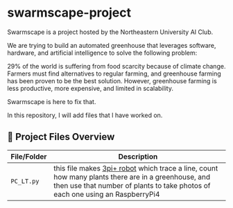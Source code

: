 # swarmscape-project
Swarmscape is a project hosted by the Northeastern University AI Club. 

We are trying to build an automated greenhouse that leverages software, hardware, and artificial intelligence to solve the following problem:

29% of the world is suffering from food scarcity because of climate change. 
Farmers must find alternatives to regular farming, and greenhouse farming has been proven to be the best solution. 
However, greenhouse farming is less productive, more expensive, and limited in scalability. 

Swarmscape is here to fix that. 

In this repository, I will add files that I have worked on. 

## 📁 Project Files Overview

| File/Folder      | Description |
|------------------|-------------|
| `PC_LT.py`        | this file makes [3pi+ robot](https://www.pololu.com/category/76/3pi-robots-and-accessories) which trace a line, count how many plants there are in a greenhouse, and then use that number of plants to take photos of each one using an RaspberryPi4|

